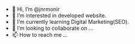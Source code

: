 - 👋 Hi, I’m @jnrmonir
- 👀 I’m interested in developed website.
- 🌱 I’m currently learning Digital Marketing(SEO). 
- 💞️ I’m looking to collaborate on ...
- 📫 How to reach me ...

<!---
jnrmonir/jnrmonir is a ✨ special ✨ repository because its `README.md` (this file) appears on your GitHub profile.
You can click the Preview link to take a look at your changes.
--->
